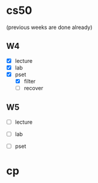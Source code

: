 # cs50
(previous weeks are done already)
## W4
- [x] lecture
- [x] lab
- [x] pset
    - [x] filter
    - [ ] recover
## W5
- [ ] lecture
- [ ] lab
- [ ] pset




# cp
